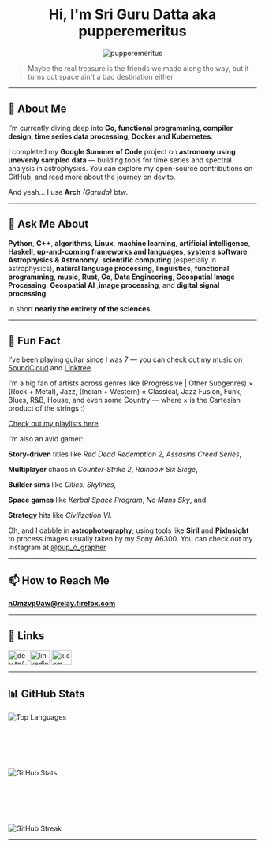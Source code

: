 <h1 align="center">Hi, I'm Sri Guru Datta aka pupperemeritus</h1>

<p align="center">
  <img src="https://komarev.com/ghpvc/?username=pupperemeritus&label=Profile%20views&color=0e75b6&style=flat" alt="pupperemeritus" />
</p>

> Maybe the real treasure is the friends we made along the way, but it turns out space ain't a bad destination either.

---

## 🧠 About Me

I’m currently diving deep into **Go, functional programming, compiler design, time series data processing, Docker and Kubernetes**.

I completed my **Google Summer of Code** project on **astronomy using unevenly sampled data** — building tools for time series and spectral analysis in astrophysics. You can explore my open-source contributions on [GitHub](https://github.com/pupperemeritus), and read more about the journey on [dev.to](https://dev.to/pupperemeritus).

And yeah... I use **Arch** *(Garuda)* btw.

---

## 🔧 Ask Me About


**Python**, **C++**, **algorithms**, **Linux**, **machine learning**, **artificial intelligence**, **Haskell**, **up-and-coming frameworks and languages**, **systems software**, **Astrophysics & Astronomy**,
**scientific computing** (especially in astrophysics), **natural language processing**, **linguistics**, **functional programming**, **music**,  **Rust**, **Go**, **Data Engineering**,
**Geospatial Image Processing**, **Geospatial AI** ,**image processing**, and **digital signal processing**.

In short **nearly the entirety of the sciences**.

---

## 🎸 Fun Fact

I’ve been playing guitar since I was 7 — you can check out my music on [SoundCloud](https://soundcloud.com/pupperemeritus) and [Linktree](https://linktr.ee/cosmitechts).

I’m a big fan of artists across genres like (Progressive | Other Subgenres) × (Rock + Metal), Jazz, (Indian + Western) × Classical, Jazz Fusion, Funk, Blues, R&B, House, and even some Country  — where × is the Cartesian product of the strings :)

[Check out my playlists here](https://www.last.fm/user/pupper_emeritus/playlists).

I’m also an avid gamer:  

**Story-driven** titles like *Red Dead Redemption 2*,  *Assasins Creed Series*,

**Multiplayer** chaos in *Counter-Strike 2*, *Rainbow Six Siege*,

**Builder sims** like *Cities: Skylines*,

**Space games** like *Kerbal Space Program*, *No Mans Sky*, and  

**Strategy** hits like *Civilization VI*.

Oh, and I dabble in **astrophotography**, using tools like **Siril** and **PixInsight** to process images usually taken by my Sony A6300. You can check out my Instagram at [@pup_o_grapher](https://www.instagram.com/pup_o_grapher/)


---

## 📫 How to Reach Me

**n0mzvp0aw@relay.firefox.com**  


---

## 🔗 Links

<p align="left">
  <a href="https://dev.to/pupperemeritus" target="blank">
    <img align="center" src="https://raw.githubusercontent.com/rahuldkjain/github-profile-readme-generator/master/src/images/icons/Social/devto.svg" alt="dev.to/pupperemeritus" height="30" width="40" />
  </a>
  <a href="https://linkedin.com/in/sri-guru-datta-p/" target="blank">
    <img align="center" src="https://raw.githubusercontent.com/rahuldkjain/github-profile-readme-generator/master/src/images/icons/Social/linked-in-alt.svg" alt="linkedin" height="30" width="40" />
  </a>
  <a href="https://x.com/pupperemeritus9" target="blank">
    <img align="center" src="https://raw.githubusercontent.com/rahuldkjain/github-profile-readme-generator/master/src/images/icons/Social/twitter.svg" alt="x.com" height="30" width="40" />
  </a>
</p>

---

## 📊 GitHub Stats

<p>
  <img align="center" src="https://github-readme-stats.vercel.app/api/top-langs?username=pupperemeritus&show_icons=true&locale=en&size_weight=0.5&count_weight=0.5&hide=html,css,vimscript&layout=donut&theme=nord" alt="Top Languages" />
</p>

<br>
<br>
<br>
<br>

<p>
  <img align="center" src="https://github-readme-stats.vercel.app/api?username=pupperemeritus&show_icons=true&show=reviews,discussions_started,discussions_answered,prs_merged,prs_merged_percentage&locale=en&theme=nord" alt="GitHub Stats" />
</p>


<br>
<br>
<br>
<br>

<p>
  <img align="center" src="https://github-readme-streak-stats.herokuapp.com/?user=pupperemeritus&theme=nord&date_format=M%20j%5B%2C%20Y%5D" alt="GitHub Streak" />
</p>

---


